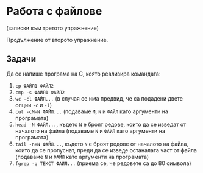 # Работа с файлове
(записки към третото упражнение)

Продължение от второто упражнение.

## Задачи

Да се напише програма на C, която реализира командата:

1. `cp ФАЙЛ1 ФАЙЛ2`
2. `cmp -s ФАЙЛ1 ФАЙЛ2`
3. `wc -cl ФАЙЛ...` (в случая се има предвид, че са подадени двете опции `-c` и `-l`)
4. `cut -cM-N ФАЙЛ...` (подаваме `M`, `N` и `ФАЙЛ` като аргументи на програмата)
5. `head -N ФАЙЛ...`, където `N` е броят редове, които да се изведат от началото на файла (подаваме `N` и `ФАЙЛ` като аргументи на програмата)
6. `tail -n+N ФАЙЛ...`, където `N` е броят редове от началото на файла, които да се пропуснат, преди да се изведе останалата част от файла (подаваме `N` и `ФАЙЛ` като аргументи на програмата)
7. `fgrep -q ТЕКСТ ФАЙЛ...` (приема се, че редовете са до 80 символа)
